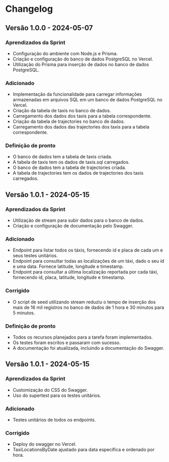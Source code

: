 # Changelog

## Versão 1.0.0 - 2024-05-07

### Aprendizados da Sprint

- Configuração do ambiente com Node.js e Prisma.
- Criação e configuração do banco de dados PostgreSQL no Vercel.
- Utilização do Prisma para inserção de dados no banco de dados PostgreSQL.

### Adicionado

- Implementação da funcionalidade para carregar informações armazenadas
  em arquivos SQL em um banco de dados PostgreSQL no Vercel.
- Criação da tabela de taxis no banco de dados.
- Carregamento dos dados dos taxis para a tabela correspondente.
- Criação da tabela de trajectories no banco de dados.
- Carregamento dos dados das trajectories dos taxis para a tabela correspondente.

### Definição de pronto

- O banco de dados tem a tabela de taxis criada.
- A tabela de taxis tem os dados de taxis.sql carregados.
- O banco de dados tem a tabela de trajectories criada.
- A tabela de trajectories tem os dados de trajectories dos taxis carregados.

## Versão 1.0.1 - 2024-05-15
  
### Aprendizados da Sprint

- Utilização de stream para subir dados para o banco de dados.
- Criação e configuração de documentação pelo Swagger.

### Adicionado

- Endpoint para listar todos os táxis, fornecendo id e placa de cada um
  e seus testes unitários.
- Endpoint para consultar todas as localizações de um táxi, dado o seu id
  e uma data. Fornece latitude, longitude e timestamp.
- Endpoint para consultar a última localização reportada por cada táxi,
  fornecendo id, placa, latitude, longitude e timestamp.

### Corrigido

- O script de seed utilizando stream reduziu o tempo de inserção
  dos mais de 16 mil registros no banco de dados de 1 hora e 30 minutos para 5 minutos.

### Definição de pronto

- Todos os recursos planejados para a tarefa foram implementados.
- Os testes foram escritos e passaram com sucesso.
- A documentação foi atualizada, incluindo a documentação do Swagger.


## Versão 1.0.1 - 2024-05-15

### Aprendizados da Sprint

- Customização do CSS do Swagger.
- Uso do supertest para os testes unitários.

### Adicionado

- Testes unitários de todos os endpoints.

### Corrigido

- Deploy do swagger no Vercel.
- TaxiLocationsByDate ajustado para data específica e ordenado por hora.
